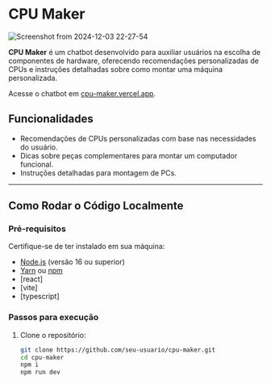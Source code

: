# CPU Maker

![Screenshot from 2024-12-03 22-27-54](https://github.com/user-attachments/assets/bcda3b35-5890-45d7-b644-e18d1ce0b224)

**CPU Maker** é um chatbot desenvolvido para auxiliar usuários na escolha de componentes de hardware, oferecendo recomendações personalizadas de CPUs e instruções detalhadas sobre como montar uma máquina personalizada.

Acesse o chatbot em [cpu-maker.vercel.app](https://cpu-maker.vercel.app/).

## Funcionalidades

- Recomendações de CPUs personalizadas com base nas necessidades do usuário.
- Dicas sobre peças complementares para montar um computador funcional.
- Instruções detalhadas para montagem de PCs.

---

## Como Rodar o Código Localmente

### Pré-requisitos

Certifique-se de ter instalado em sua máquina:

- [Node.js](https://nodejs.org/) (versão 16 ou superior)
- [Yarn](https://yarnpkg.com/) ou [npm](https://www.npmjs.com/)
- [react]
- [vite]
- [typescript]

### Passos para execução

1. Clone o repositório:

   ```bash
   git clone https://github.com/seu-usuario/cpu-maker.git
   cd cpu-maker
   npm i
   npm run dev
   


